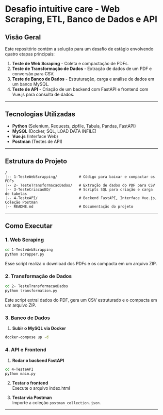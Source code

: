 # Desafio intuitive care - Web Scraping, ETL, Banco de Dados e API

## Visão Geral
Este repositório contém a solução para um desafio de estágio envolvendo quatro etapas principais:

1. **Teste de Web Scraping** - Coleta e compactação de PDFs.
2. **Teste de Transformação de Dados** - Extração de dados de um PDF e conversão para CSV.
3. **Teste de Banco de Dados** - Estruturação, carga e análise de dados em um banco MySQL.
4. **Teste de API** - Criação de um backend com FastAPI e frontend com Vue.js para consulta de dados.

---
## Tecnologias Utilizadas
- **Python** (Selenium, Requests, zipfile, Tabula, Pandas, FastAPI)
- **MySQL** (Docker, SQL, LOAD DATA INFILE)
- **Vue.js** (Interface Web)
- **Postman** (Testes de API)

---
## Estrutura do Projeto

```
/
|-- 1-TesteWebScrapping/          # Código para baixar e compactar os PDFs
|-- 2- TesteTransformacaoDados/   # Extração de dados do PDF para CSV
|-- 3-TesteCriacaoBD/             # Scripts SQL para criação e carga de tabelas
|-- 4-TesteAPI/                   # Backend FastAPI, Interface Vue.js, Coleção Postman
|-- README.md                     # Documentação do projeto
```

---
## Como Executar

### 1. Web Scraping
```bash
cd 1-TesteWebScrapping
python scrapper.py
```
Esse script realiza o download dos PDFs e os compacta em um arquivo ZIP.

### 2. Transformação de Dados
```bash
cd 2- TesteTransformacaoDados
python transformation.py
```
Este script extrai dados do PDF, gera um CSV estruturado e o compacta em um arquivo ZIP.

### 3. Banco de Dados
1. **Subir o MySQL via Docker**
```bash
docker-compose up -d
```

### 4. API e Frontend
1. **Rodar o backend FastAPI**
```bash
cd 4-TesteAPI
python main.py
```
2. **Testar o frontend**
 <br>   Execute o arquivo index.html

1. **Testar via Postman**
<br> Importe a coleção `postman_collection.json`.

---

